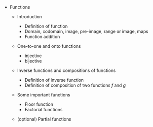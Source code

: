 - Functions
  - Introduction
    - Definition of function
    - Domain, codomain, image, pre-image, range or image,
      maps
    - Function addition
  
  - One-to-one and onto functions
    - injective
    - bijective

  - Inverse functions and compositions of functions
    - Definition of inverse function
    - Definition of composition of two functions $f$ and $g$

  - Some important functions
    - Floor function
    - Factorial functions
  
  - (optional) Partial functions